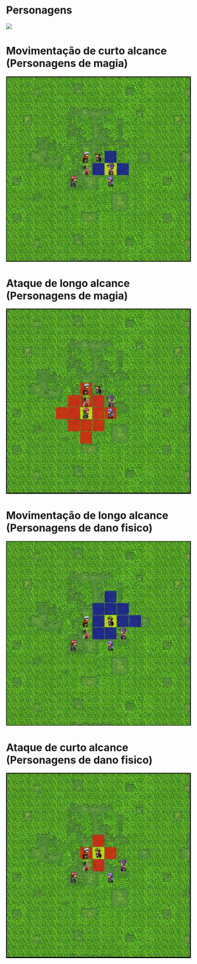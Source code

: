 # Personagens
![](readme_files/characters.png)

# Movimentação de curto alcance (Personagens de magia)
![](readme_files/mov_area01.png)

# Ataque de longo alcance (Personagens de magia)
![](readme_files/atk_area02.png)

# Movimentação de longo alcance (Personagens de dano fisico)
![](readme_files/mov_area02.png)

# Ataque de curto alcance (Personagens de dano fisico)
![](readme_files/atk_area01.png)